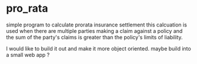 # pro_rata
simple program to calculate prorata insurance settlement 
this calcuation is used when there are multiple parties making a claim against a policy and the sum of the party's claims
is greater than the policy's limits of liability. 

I would like to build it out and make it more object oriented. maybe build into a small web app ?
